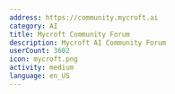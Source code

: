 ```yaml
---
address: https://community.mycroft.ai
category: AI
title: Mycroft Community Forum
description: Mycroft AI Community Forum
userCount: 3602
icon: mycroft.png
activity: medium
language: en_US
---
```

